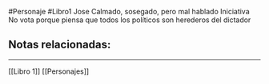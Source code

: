 #Personaje #Libro1 
Jose
Calmado, sosegado, pero mal hablado
Iniciativa
No vota porque piensa que todos los políticos son herederos del dictador
## Notas relacionadas:
----
[[Libro 1]]
[[Personajes]]